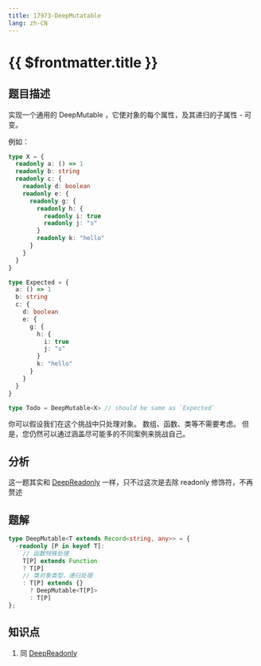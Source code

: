 ```yaml
---
title: 17973-DeepMutatable
lang: zh-CN
---
```


# {{ $frontmatter.title }}

## 题目描述

实现一个通用的 DeepMutable<T> ，它使对象的每个属性，及其递归的子属性 - 可变。

例如：

```ts
type X = {
  readonly a: () => 1
  readonly b: string
  readonly c: {
    readonly d: boolean
    readonly e: {
      readonly g: {
        readonly h: {
          readonly i: true
          readonly j: "s"
        }
        readonly k: "hello"
      }
    }
  }
}

type Expected = {
  a: () => 1
  b: string
  c: {
    d: boolean
    e: {
      g: {
        h: {
          i: true
          j: "s"
        }
        k: "hello"
      }
    }
  }
}

type Todo = DeepMutable<X> // should be same as `Expected`
```

你可以假设我们在这个挑战中只处理对象。 数组、函数、类等不需要考虑。 但是，您仍然可以通过涵盖尽可能多的不同案例来挑战自己。

## 分析

这一题其实和 [DeepReadonly](/docs/medium/9-%E5%AE%9E%E7%8E%B0DeepReadonly.md) 一样，只不过这次是去除 readonly 修饰符，不再赘述

## 题解

```ts
type DeepMutable<T extends Record<string, any>> = {
  -readonly [P in keyof T]:
    // 函数特殊处理
    T[P] extends Function
    ? T[P]
    // 类对象类型，递归处理
    : T[P] extends {}
      ? DeepMutable<T[P]>
      : T[P]
};
```

## 知识点

1. 同 [DeepReadonly](/docs/medium/9-%E5%AE%9E%E7%8E%B0DeepReadonly.md)
